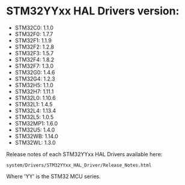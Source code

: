 # STM32YYxx HAL Drivers version:

  * STM32C0: 1.1.0
  * STM32F0: 1.7.7
  * STM32F1: 1.1.9
  * STM32F2: 1.2.8
  * STM32F3: 1.5.7
  * STM32F4: 1.8.2
  * STM32F7: 1.3.0
  * STM32G0: 1.4.6
  * STM32G4: 1.2.3
  * STM32H5: 1.1.0
  * STM32H7: 1.11.1
  * STM32L0: 1.10.6
  * STM32L1: 1.4.5
  * STM32L4: 1.13.4
  * STM32L5: 1.0.5
  * STM32MP1: 1.6.0
  * STM32U5: 1.4.0
  * STM32WB: 1.14.0
  * STM32WL: 1.3.0

Release notes of each STM32YYxx HAL Drivers available here:

`system/Drivers/STM32YYxx_HAL_Driver/Release_Notes.html`

Where 'YY' is the STM32 MCU series.
